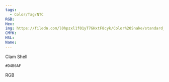 ```yaml
---
tags:
  - Color/Tag/NTC
RGB:
Hex:
img: https://filedn.com/l0hpzxl1f01yT7GHxtF8cyk/Color%20Snake/standard_csv_to_svg/%23/D4B6AF.svg
CMYK:
HSL:
Name:
---
```

Clam Shell
```palette
#D4B6AF
```
RGB
